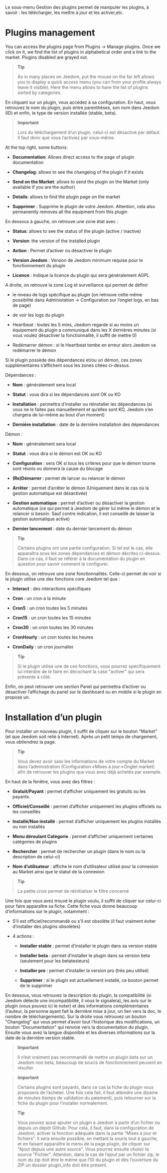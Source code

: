 Le sous-menu Gestion des plugins permet de manipuler les plugins, à
savoir : les télécharger, les mettre à jour et les activer,etc.​

Plugins management
===================

You can access the plugins page from Plugins → Manage
plugins. Once we click on it, we find the list of
plugins in alphabetical order and a link to the market. Plugins
disabled are grayed out.

> **Tip**
>
> As in many places on Jeedom, put the mouse on the far left
> allows you to display a quick access menu (you can
> from your profile always leave it visible). Here the menu
> allows to have the list of plugins sorted by categories.

En cliquant sur un plugin, vous accédez à sa configuration. En haut, vous
retrouvez le nom du plugin, puis entre parenthèses, son nom dans Jeedom
(ID) et enfin, le type de version installée (stable, beta).

> **Important**
>
> Lors du téléchargement d’un plugin, celui-ci est désactivé par défaut.
> Il faut donc que vous l’activiez par vous-même.

At the top right, some buttons:

-   **Documentation**: Allows direct access to the page of
    plugin documentation

-   **Changelog**: allows to see the changelog of the plugin if it exists

-   **Send on the Market**: allows to send the plugin on the Market
    (only available if you are the author)

-   **Details**: allows to find the plugin page on the market

-   **Supprimer** : Supprime le plugin de votre Jeedom. Attention, cela
    also permanently removes all the equipment from this plugin

En dessous à gauche, on retrouve une zone état avec :

-   **Status**: allows to see the status of the plugin (active / inactive)

-   **Version**: the version of the installed plugin

-   **Action** : Permet d’activer ou désactiver le plugin

-   **Version Jeedom** : Version de Jeedom minimum requise
    pour le fonctionnement du plugin

-   **Licence** : Indique la licence du plugin qui sera généralement
    AGPL

A droite, on retrouve la zone Log et surveillance qui permet de définir 

-   le niveau de logs spécifique au plugin (on retrouve cette même possibilité dans
Administation → Configuration sur l’onglet logs, en bas de page)

-   de voir les logs du plugin

-   Heartbeat : toutes les 5 mins, Jeedom regarde si au moins un équipement du plugin a communiqué dans les X dernières minutes (si vous voulez désactiver la fonctionnalité, il suffit de mettre 0)

-   Redémarrer démon : si le Heartbeat tombe en erreur alors Jeedom va redémarrer le démon

Si le plugin possède des dépendances et/ou un démon, ces zones
supplémentaires s’affichent sous les zones citées ci-dessus.

Dépendances :

-   **Nom** : généralement sera local

-   **Statut** : vous dira si les dépendances sont OK ou KO

-   **Installation** : permettra d’installer ou réinstaller les
    dépendances (si vous ne le faites pas manuellement et qu’elles sont
    KO, Jeedom s’en chargera de lui-même au bout d’un moment)

-   **Dernière installation** : date de la dernière installation des
    dépendances

Démon :

-   **Nom** : généralement sera local

-   **Statut** : vous dira si le démon est OK ou KO

-   **Configuration** : sera OK si tous les critères pour que le démon
    tourne sont réunis ou donnera la cause du blocage

-   **(Re)Démarrer** : permet de lancer ou relancer le démon

-   **Arrêter** : permet d’arrêter le démon (Uniquement dans le cas où
    la gestion automatique est désactivée)

-   **Gestion automatique** : permet d’activer ou désactiver la gestion
    automatique (ce qui permet à Jeedom de gérer lui même le démon et le
    relancer si besoin. Sauf contre indication, il est conseillé de
    laisser la gestion automatique active)

-   **Dernier lancement** : date du dernier lancement du démon

> **Tip**
>
> Certains plugins ont une partie configuration. Si tel est le cas, elle
> apparaîtra sous les zones dépendances et démon décrites ci-dessus.
> Dans ce cas, il faut se référer à la documentation du plugin en
> question pour savoir comment le configurer.

En dessous, on retrouve une zone fonctionnalités. Celle-ci permet de voir
si le plugin utilise une des fonctions core Jeedom tel que :

-   **Interact** : des interactions spécifiques

-   **Cron** : un cron à la minute

-   **Cron5** : un cron toutes les 5 minutes

-   **Cron15** : un cron toutes les 15 minutes

-   **Cron30** : un cron toutes les 30 minutes

-   **CronHourly** : un cron toutes les heures

-   **CronDaily** : un cron journalier

> **Tip**
>
> Si le plugin utilise une de ces fonctions, vous pourrez spécifiquement
> lui interdire de le faire en décochant la case "activer" qui sera
> présente à côté.

Enfin, on peut retrouver une section Panel qui permettra d’activer ou
désactiver l’affichage du panel sur le dashboard ou en mobile si le
plugin en propose un.

Installation d’un plugin 
========================

Pour installer un nouveau plugin, il suffit de cliquer sur le bouton
"Market" (et que Jeedom soit relié à Internet). Après un petit temps de
chargement, vous obtiendrez la page.

> **Tip**
>
> Vous devez avoir saisi les informations de votre compte du Market dans
> l’administration (Configuration→Mises à jour→Onglet market) afin de
> retrouver les plugins que vous avez déjà achetés par exemple.

En haut de la fenêtre, vous avez des filtres :

-   **Gratuit/Payant** : permet d’afficher uniquement les gratuits ou
    les payants.

-   **Officiel/Conseillé** : permet d’afficher uniquement les plugins
    officiels ou les conseillés

-   **Installé/Non installé** : permet d’afficher uniquement les plugins
    installés ou non installés

-   **Menu déroulant Catégorie** : permet d’afficher uniquement
    certaines catégories de plugins

-   **Rechercher** : permet de rechercher un plugin (dans le nom ou la
    description de celui-ci)

-   **Nom d’utilisateur** : affiche le nom d’utilisateur utilisé pour la
    connexion au Market ainsi que le statut de la connexion

> **Tip**
>
> La petite croix permet de réinitialiser le filtre concerné

Une fois que vous avez trouvé le plugin voulu, il suffit de cliquer sur
celui-ci pour faire apparaître sa fiche. Cette fiche vous donne beaucoup
d’informations sur le plugin, notamment :

-   S’il est officiel/recommandé ou s’il est obsolète (il faut vraiment
    éviter d’installer des plugins obsolètes)

-   4 actions :

    -   **Installer stable** : permet d’installer le plugin dans sa
        version stable

    -   **Installer beta** : permet d’installer le plugin dans sa
        version beta (seulement pour les betatesteurs)

    -   **Installer pro** : permet d’installer la version pro (très
        peu utilisé)

    -   **Supprimer** : si le plugin est actuellement installé, ce
        bouton permet de le supprimer

En dessous, vous retrouvez la description du plugin, la compatibilité
(si Jeedom détecte une incompatibilité, il vous le signalera), les avis
sur le plugin (vous pouvez ici le noter) et des informations
complémentaires (l’auteur, la personne ayant fait la dernière mise à
jour, un lien vers la doc, le nombre de téléchargements). Sur la droite
vous retrouvez un bouton "Changelog" qui vous permet d’avoir tout
l’historique des modifications, un bouton "Documentation" qui renvoie
vers la documentation du plugin. Ensuite vous avez la langue disponible
et les diverses informations sur la date de la dernière version stable.

> **Important**
>
> Il n’est vraiment pas recommandé de mettre un plugin beta sur un
> Jeedom non beta, beaucoup de soucis de fonctionnement peuvent en
> résulter.

> **Important**
>
> Certains plugins sont payants, dans ce cas la fiche du plugin vous
> proposera de l’acheter. Une fois cela fait, il faut attendre une
> dizaine de minutes (temps de validation du paiement), puis retourner
> sur la fiche du plugin pour l’installer normalement.

> **Tip**
>
> Vous pouvez aussi ajouter un plugin à Jeedom à partir d’un fichier ou
> depuis un dépôt Github. Pour cela, il faut, dans la configuration de
> Jeedom, activer la fonction adéquate dans la partie "Mises à jour et
> fichiers". Il sera ensuite possible, en mettant la souris tout à
> gauche, et en faisant apparaître le menu de la page plugin, de cliquer
> sur "Ajout depuis une autre source". Vous pourrez ensuite choisir la
> source "Fichier". Attention, dans le cas de l’ajout par un fichier
> zip, le nom du zip doit être le même que l’ID du plugin et dès
> l’ouverture du ZIP un dossier plugin\_info doit être présent.
